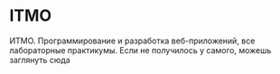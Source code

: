 # ITMO
ИТМО. Программирование и разработка веб-приложений, все лабораторные практикумы. Если не получилось у самого, можешь заглянуть сюда
